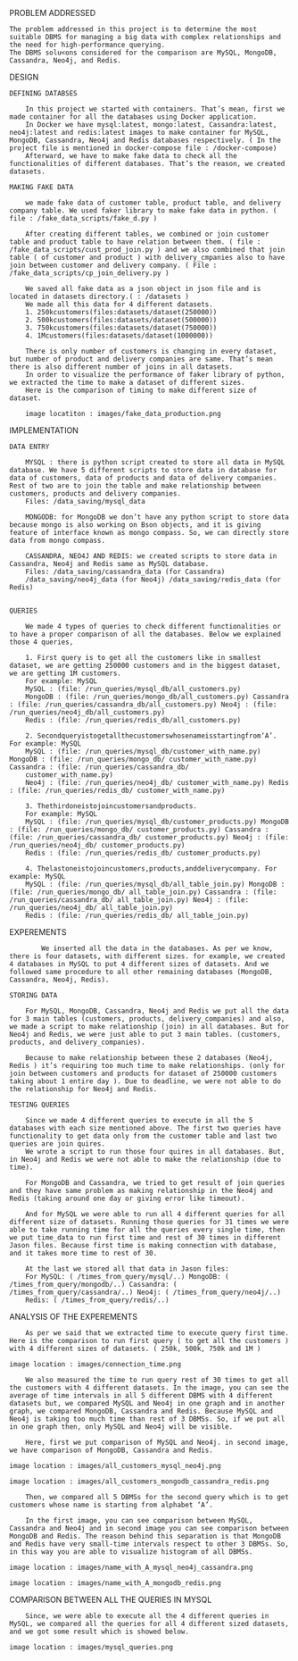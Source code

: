 PROBLEM ADDRESSED

    The problem addressed in this project is to determine the most suitable DBMS for managing a big data with complex relationships and the need for high-performance querying.
    The DBMS solu<ons considered for the comparison are MySQL, MongoDB, Cassandra, Neo4j, and Redis.

DESIGN

    DEFINING DATABSES
            
        In this project we started with containers. That’s mean, first we made container for all the databases using Docker application.
        In Docker we have mysql:latest, mongo:latest, Cassandra:latest, neo4j:latest and redis:latest images to make container for MySQL, MongoDB, Cassandra, Neo4j and Redis databases respectively. ( In the project file is mentioned in docker-compose file : /docker-compose)
        Afterward, we have to make fake data to check all the functionalities of different databases. That’s the reason, we created datasets.

    MAKING FAKE DATA

        we made fake data of customer table, product table, and delivery company table. We used faker library to make fake data in python. ( file : /fake_data_scripts/fake_d.py )

        After creating different tables, we combined or join customer table and product table to have relation between them. ( file : /fake_data_scripts/cust_prod_join.py ) and we also combined that join table ( of customer and product ) with delivery_cmpanies also to have join between customer and delivery company. ( File : /fake_data_scripts/cp_join_delivery.py )

        We saved all fake data as a json object in json file and is located in datasets directory.( : /datasets )
        We made all this data for 4 different datasets.
        1. 250kcustomers(files:datasets/dataset(250000)) 
        2. 500kcustomers(files:datasets/dataset(500000)) 
        3. 750kcustomers(files:datasets/dataset(750000)) 
        4. 1Mcustomers(files:datasets/dataset(1000000))

        There is only number of customers is changing in every dataset, but number of product and delivery companies are same. That’s mean there is also different number of joins in all datasets.
        In order to visualize the performance of faker library of python, we extracted the time to make a dataset of different sizes.
        Here is the comparison of timing to make different size of dataset.

        image locatiton : images/fake_data_production.png
 

IMPLEMENTATION

    DATA ENTRY

        MYSQL : there is python script created to store all data in MySQL database. We have 5 different scripts to store data in database for data of customers, data of products and data of delivery companies. Rest of two are to join the table and make relationship between customers, products and delivery companies.
        Files: /data_saving/mysql_data

        MONGODB: for MongoDB we don’t have any python script to store data because mongo is also working on Bson objects, and it is giving feature of interface known as mongo compass. So, we can directly store data from mongo compass.

        CASSANDRA, NEO4J AND REDIS: we created scripts to store data in Cassandra, Neo4j and Redis same as MySQL database.
        Files: /data_saving/cassandra_data (for Cassandra)
        /data_saving/neo4j_data (for Neo4j) /data_saving/redis_data (for Redis)


    QUERIES
            
        We made 4 types of queries to check different functionalities or to have a proper comparison of all the databases. Below we explained those 4 queries,

        1. First query is to get all the customers like in smallest dataset, we are getting 250000 customers and in the biggest dataset, we are getting 1M customers.
        For example: MySQL
        MySQL : (file: /run_queries/mysql_db/all_customers.py)
        MongoDB : (file: /run_queries/mongo_db/all_customers.py) Cassandra : (file: /run_queries/cassandra_db/all_customers.py) Neo4j : (file: /run_queries/neo4j_db/all_customers.py)
        Redis : (file: /run_queries/redis_db/all_customers.py)

        2. Secondqueryistogetallthecustomerswhosenameisstartingfrom‘A’. For example: MySQL
        MySQL : (file: /run_queries/mysql_db/customer_with_name.py) MongoDB : (file: /run_queries/mongo_db/ customer_with_name.py) Cassandra : (file: /run_queries/cassandra_db/
        customer_with_name.py)
        Neo4j : (file: /run_queries/neo4j_db/ customer_with_name.py) Redis : (file: /run_queries/redis_db/ customer_with_name.py)

        3. Thethirdoneistojoincustomersandproducts.
        For example: MySQL
        MySQL : (file: /run_queries/mysql_db/customer_products.py) MongoDB : (file: /run_queries/mongo_db/ customer_products.py) Cassandra : (file: /run_queries/cassandra_db/ customer_products.py) Neo4j : (file: /run_queries/neo4j_db/ customer_products.py)
        Redis : (file: /run_queries/redis_db/ customer_products.py)

        4. Thelastoneistojoincustomers,products,anddeliverycompany. For example: MySQL
        MySQL : (file: /run_queries/mysql_db/all_table_join.py) MongoDB : (file: /run_queries/mongo_db/ all_table_join.py) Cassandra : (file: /run_queries/cassandra_db/ all_table_join.py) Neo4j : (file: /run_queries/neo4j_db/ all_table_join.py)
        Redis : (file: /run_queries/redis_db/ all_table_join.py)


EXPEREMENTS

            We inserted all the data in the databases. As per we know, there is four datasets, with different sizes. for example, we created 4 databases in MySQL to put 4 different sizes of datasets. And we followed same procedure to all other remaining databases (MongoDB, Cassandra, Neo4j, Redis).

    STORING DATA

        For MySQL, MongoDB, Cassandra, Neo4j and Redis we put all the data for 3 main tables (customers, products, delivery_companies) and also, we made a script to make relationship (join) in all databases. But for Neo4j and Redis, we were just able to put 3 main tables. (customers, products, and delivery_companies).

        Because to make relationship between these 2 databases (Neo4j, Redis ) it’s requiring too much time to make relationships. (only for join between customers and products for dataset of 250000 customers taking about 1 entire day ). Due to deadline, we were not able to do the relationship for Neo4j and Redis.

    TESTING QUERIES

        Since we made 4 different queries to execute in all the 5 databases with each size mentioned above. The first two queries have functionality to get data only from the customer table and last two queries are join quires.
        We wrote a script to run those four quires in all databases. But, in Neo4j and Redis we were not able to make the relationship (due to time).

        For MongoDB and Cassandra, we tried to get result of join queries and they have same problem as making relationship in the Neo4j and Redis (taking around one day or giving error like timeout).

        And for MySQL we were able to run all 4 different queries for all different size of datasets. Running those queries for 31 times we were able to take running time for all the queries every single time, then we put time_data to run first time and rest of 30 times in different Jason files. Because first time is making connection with database, and it takes more time to rest of 30.

        At the last we stored all that data in Jason files:
        For MySQL: ( /times_from_query/mysql/..) MongoDB: ( /times_from_query/mongodb/..) Cassandra: ( /times_from_query/cassandra/..) Neo4j: ( /times_from_query/neo4j/..)
        Redis: ( /times_from_query/redis/..)


ANALYSIS OF THE EXPEREMENTS

        As per we said that we extracted time to execute query first time. Here is the comparison to run first query ( to get all the customers ) with 4 different sizes of datasets. ( 250k, 500k, 750k and 1M )

    image location : images/connection_time.png
    
        We also measured the time to run query rest of 30 times to get all the customers with 4 different datasets. In the image, you can see the average of time intervals in all 5 different DBMS with 4 different datasets but, we compared MySQL and Neo4j in one graph and in another graph, we compared MongoDB, Cassandra and Redis. Because MySQL and Neo4j is taking too much time than rest of 3 DBMSs. So, if we put all in one graph then, only MySQL and Neo4j will be visible.

        Here, first we put comparison of MySQL and Neo4j. in second image, we have comparison of MongoDB, Cassandra and Redis.

    image location : images/all_customers_mysql_neo4j.png

    image location : images/all_customers_mongodb_cassandra_redis.png
 
        Then, we compared all 5 DBMSs for the second query which is to get customers whose name is starting from alphabet ‘A’.

        In the first image, you can see comparison between MySQL, Cassandra and Neo4j and in second image you can see comparison between MongoDB and Redis. The reason behind this separation is that MongoDB and Redis have very small-time intervals respect to other 3 DBMSs. So, in this way you are able to visualize histogram of all DBMSs.

    image location : images/name_with_A_mysql_neo4j_cassandra.png
 
    image location : images/name_with_A_mongodb_redis.png

COMPARISON BETWEEN ALL THE QUERIES IN MYSQL

        Since, we were able to execute all the 4 different queries in MySQL, we compared all the queries for all 4 different sized datasets, and we got some result which is showed below.

    image location : images/mysql_queries.png